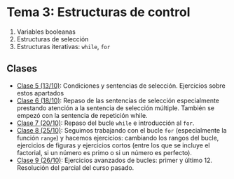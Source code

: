 # Tema 3: Estructuras de control
1. Variables booleanas
2. Estructuras de selección
3. Estructuras iterativas: `while`, `for`

## Clases
* [Clase 5 (13/10)](clase05.md): Condiciones y sentencias de selección. Ejercicios sobre estos apartados
* [Clase 6 (18/10)](clase06.md): Repaso de las sentencias de selección especialmente prestando atención a la sentencia de selección múltiple. También se empezó con la sentencia de repetición while.
* [Clase 7 (20/10)](clase07.md): Repaso del bucle `while` e introducción al `for`.
* [Clase 8 (25/10)](clase08.md): Seguimos trabajando con el bucle `for` (especialmente la función `range`) y hacemos ejercicios: cambiando los rangos del bucle, ejercicios de figuras y ejercicios cortos (entre los que se incluye el factorial, si un número es primo o si un número es perfecto).
* [Clase 9 (26/10)](clase09.md): Ejercicios avanzados de bucles: primer y último 12. Resolución del parcial del curso pasado.
